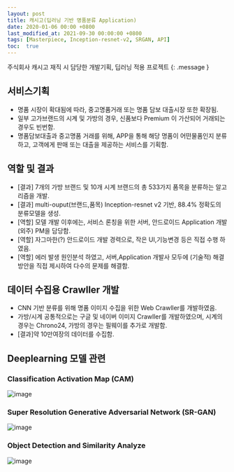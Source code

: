 ```yaml
---
layout: post
title: 캐시고(딥러닝 기반 명품분류 Application)
date: 2020-01-06 00:00 +0800
last_modified_at: 2021-09-30 00:00:00 +0800
tags: [Masterpiece, Inception-resnet-v2, SRGAN, API]
toc:  true
---
```

주식회사 캐시고 재직 시 담당한 개발기획, 딥러닝 적용 프로젝트
{: .message }

## 서비스기획
- 명품 시장이 확대됨에 따라, 중고명품거래 또는 명품 담보 대출시장 또한 확장됨.
- 일부 고가브랜드의 시계 및 가방의 경우, 신품보다 Premium 이 가산되어 거래되는 경우도 빈번함.
- 명품담보대출과 중고명품 거래를 위해, APP을 통해 해당 명품이 어떤물품인지 분류하고, 고객에게 판매 또는 대출을 제공하는 서비스를 기획함.

## 역할 및 결과
- [결과] 7개의 가방 브랜드 및 10개 시계 브랜드의 총 533가지 품목을 분류하는 알고리즘을 개발.
- [결과] multi-ouput(브랜드,품목) Inception-resnet v2 기반, 88.4% 정확도의 분류모델을 생성.
- [역할] 모델 개발 이후에는, 서비스 론칭을 위한 서버, 안드로이드 Application 개발(외주) PM을 담당함.
- [역할] 자그마한(?) 안드로이드 개발 경력으로, 작은 UI,기능변경 등은 직접 수행 하였음.
- [역할] 에러 발생 원인분석 하였고, 서버,Application 개발사 모두에 (기술적) 해결방안을 직접 제시하여 다수의 문제를 해결함.

## 데이터 수집용 Crawller 개발
- CNN 기반 분류를 위해 명품 이미지 수집을 위한 Web Crawller를 개발하였음.
- 가방/시계 공통적으로는 구글 및 네이버 이미지 Crawller를 개발하였으며, 시계의 경우는 Chrono24, 가방의 경우는 필웨이를 추가로 개발함.
- [결과]약 10만여장의 데이터를 수집함.

## Deeplearning 모델 관련

### Classification Activation Map (CAM)
![image](https://user-images.githubusercontent.com/82125326/141039068-8298b49e-13c5-402d-8f93-9dc0e736d0df.png)

### Super Resolution Generative Adversarial Network (SR-GAN)
![image](https://user-images.githubusercontent.com/82125326/141039140-a34d774f-d7be-471c-ad5b-a3d594036214.png)

### Object Detection and Similarity Analyze
![image](https://user-images.githubusercontent.com/82125326/141039191-f7185a81-06e8-4895-9b33-f3737cb76244.png)

